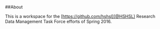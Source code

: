 ##About

This is a workspace for the [https://github.com/hshsl](@HSHSL) Research Data Management Task Force efforts of Spring 2016.

